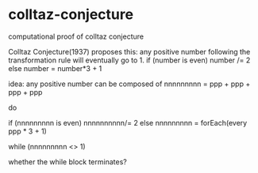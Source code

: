 # colltaz-conjecture
computational proof of colltaz conjecture

Colltaz Conjecture(1937) proposes this: any positive number following the transformation rule will eventually go to 1.
if (number is even) number /= 2
else number = number*3 + 1

idea: any positive number can be composed of
nnnnnnnnn = ppp + ppp + ppp + ppp

do 
 
 if (nnnnnnnnn is even) nnnnnnnnnn/= 2 
 else nnnnnnnnn = forEach(every ppp * 3 + 1)

while (nnnnnnnnn <> 1)

whether the while block terminates? 
